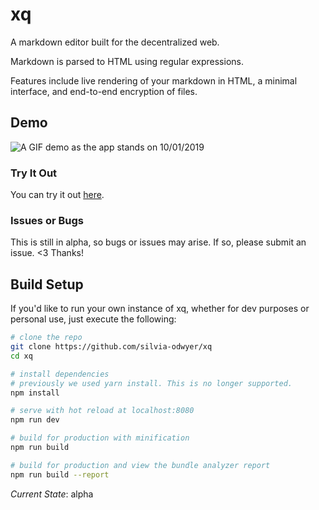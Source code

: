 # xq

A markdown editor built for the decentralized web.

Markdown is parsed to HTML using regular expressions. 

Features include live rendering of your markdown in HTML, a minimal interface, and end-to-end encryption of files.

## Demo

![A GIF demo as the app stands on 10/01/2019](https://github.com/silvia-odwyer/xq/blob/master/screenshots/demo2_10_01_2019.gif)

### Try It Out
You can try it out [here](https://xq-alpha.herokuapp.com). 

### Issues or Bugs
This is still in alpha, so bugs or issues may arise. If so, please submit an issue. <3 Thanks!

## Build Setup
If you'd like to run your own instance of xq, whether for dev purposes or personal use, just execute the following:

``` bash
# clone the repo
git clone https://github.com/silvia-odwyer/xq
cd xq

# install dependencies
# previously we used yarn install. This is no longer supported.
npm install

# serve with hot reload at localhost:8080
npm run dev

# build for production with minification
npm run build

# build for production and view the bundle analyzer report
npm run build --report

```

*Current State*: alpha